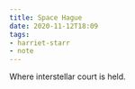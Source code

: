 ```yaml
---
title: Space Hague
date: 2020-11-12T18:09
tags:
- harriet-starr
- note
---
```


Where interstellar court is held.
